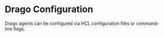 # Drago Configuration

Drago agents can be configured via HCL configuration files or command-line flags.
